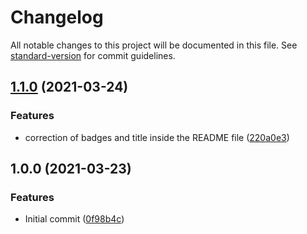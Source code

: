 # Changelog

All notable changes to this project will be documented in this file. See [standard-version](https://github.com/conventional-changelog/standard-version) for commit guidelines.

## [1.1.0](https://github.com/danielcerongrajales/Checkboxes/compare/v1.0.0...v1.1.0) (2021-03-24)


### Features

* correction of badges and title inside the  README file ([220a0e3](https://github.com/danielcerongrajales/Checkboxes/commit/220a0e3d9b31047d580f7fb280d4cd1f4d76d484))

## 1.0.0 (2021-03-23)


### Features

* Initial commit ([0f98b4c](https://github.com/danielcerongrajales/Checkboxes/commit/0f98b4cc50956a77b436ecb6cd4421f4762b2fb8))
